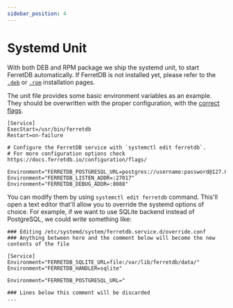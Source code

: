 ```yaml
---
sidebar_position: 4
---
```


# Systemd Unit

With both DEB and RPM package we ship the systemd unit, to start FerretDB automatically.
If FerretDB is not installed yet, please refer to the [`.deb`](https://docs.ferretdb.io/quickstart-guide/deb/) or [`.rpm`](https://docs.ferretdb.io/quickstart-guide/rpm/) installation pages.

The unit file provides some basic environment variables as an example. 
They should be overwritten with the proper configuration, with the [correct flags](../configuration/flags.md).

```
[Service]
ExecStart=/usr/bin/ferretdb
Restart=on-failure

# Configure the FerretDB service with `systemctl edit ferretdb`.
# For more configuration options check https://docs.ferretdb.io/configuration/flags/

Environment="FERRETDB_POSTGRESQL_URL=postgres://username:password@127.0.0.1:5432/ferretdb"
Environment="FERRETDB_LISTEN_ADDR=:27017"
Environment="FERRETDB_DEBUG_ADDR=:8088"
```

You can modify them by using `systemctl edit ferretdb` command.
This'll open a text editor that'll allow you to
override the systemd options of choice.
For example, if we want to use SQLite backend instead of PostgreSQL, we could write something like:

```
### Editing /etc/systemd/system/ferretdb.service.d/override.conf
### Anything between here and the comment below will become the new contents of the file

[Service]
Environment="FERRETDB_SQLITE_URL=file:/var/lib/ferretdb/data/"
Environment="FERRETDB_HANDLER=sqlite"

Environment="FERRETDB_POSTGRESQL_URL="

### Lines below this comment will be discarded
...
```


